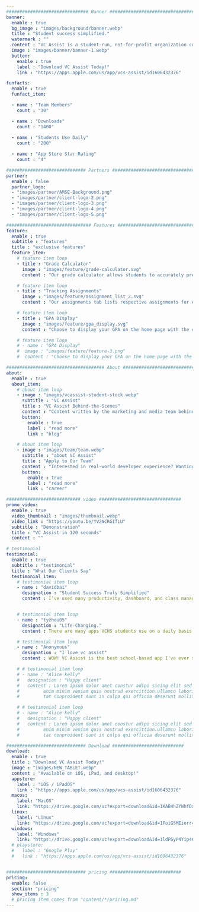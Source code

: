 ```yaml
---
############################### Banner #################################
banner:
  enable : true
  bg_image : "images/background/banner.webp"
  title : "Student success simplified."
  watermark : ""
  content : "VC Assist is a student-run, not-for-profit organization committed to ensuring academic success for all Valley Christian School (VCS) students. Our mobile app provides a diverse set of features that will help students stay on top of their academics."
  image : "images/banner/banner-1.webp"
  button:
    enable : true
    label : "Download VC Assist Today!"
    link : "https://apps.apple.com/us/app/vcs-assist/id1606432376"

funfacts:
  enable : true
  funfact_item:

  - name : "Team Members"
    count : "30"

  - name : "Downloads"
    count : "1400"
    
  - name : "Students Use Daily"
    count : "200"

  - name : "App Store Star Rating"
    count : "4"

############################## Partners #################################
partner:
  enable : false
  partner_logo:
  - "images/partner/AMSE-Background.png"
  - "images/partner/client-logo-2.png"
  - "images/partner/client-logo-3.png"
  - "images/partner/client-logo-4.png"
  - "images/partner/client-logo-5.png"

################################ Features ###############################
feature:
  enable : true
  subtitle : "features"
  title : "exclusive features"
  feature_item:
    # feature item loop
    - title : "Grade Calculator"
      image : "images/feature/grade-calculator.svg"
      content : "Our grade calculator allows students to accurately predict future scores pertaining to assignments or tests that have not been inputted into the gradebook yet."

    # feature item loop
    - title : "Tracking Assignments"
      image : "images/feature/assignment_list_2.svg"
      content : "Our assignments tab lists respective assignments for each individual class in chronological order. We also have a feature allowing for you to add the assignments to calendar."

    # feature item loop
    - title : "GPA Display"
      image : "images/feature/gpa_display.svg"
      content : "Choose to display your GPA on the home page with the click of a button. Switch between weighted and unweighted GPA options."

    # feature item loop
    # - name : "GPA Display"
    #  image : "images/feature/feature-3.png"
    #  content : "Choose to display your GPA on the home page with the click of a button. Switch between weighted and unweighted GPA options."

##################################### About #############################
about:
  enable : true
  about_item:
    # about item loop
    - image : "images/vcassist-student-stock.webp"
      subtitle : "VC Assist"
      title : "VC Assist Behind-the-Scenes"
      content : "Content written by the marketing and media team behind VC Assist. Check out our blogs to learn more about our individual team members, the workings of VC Assist, and development updates."
      button:
        enable : true
        label : "read more"
        link : "blog"

    # about item loop
    - image : "images/team/team.webp"
      subtitle : "about VC Assist"
      title : "Apply to Our Team"
      content : "Interested in real-world developer experience? Wanting to delve into the world of business? Check out our team positions now!"
      button:
        enable : true
        label : "read more"
        link : "career"

############################ video ###############################
promo_video:
  enable : true
  video_thumbnail : "images/thumbnail.webp"
  video_link : "https://youtu.be/YV2NCRGIfLU"
  subtitle : "Demonstration"
  title : "VC Assist in 120 seconds"
  content : ""

# testimonial
testimonial:
  enable : true
  subtitle : "testimonial"
  title : "What Our Clients Say"
  testimonial_item:
    # testimonial item loop
    - name : "davidbai"
      designation : "Student Success Truly Simplified"
      content : I’ve used many productivity, dashboard, and class management apps before, but VCS Assist is one of the best I’ve used in a long time. It integrates flawlessly with many of our schools information systems like PowerSchool and Moodle, and offers bulletin announcements for admin use too. Its modularity is something to be impressed by too—it included widgets like a Grade Calculator(which I use all too often), digital classroom access, and quick access buttons for their incredibly responsive help desk. To top it all off, it’s UI and UX aren’t as gross as other school apps. In summary, VCS Assist is one of the best productivity/school/shortcut apps I’ve used. If your school doesn’t use it, you should definitely recommend it to them! In my experience on beta testing, the devs are incredibly professional and driven to spread the app. They’ll be more than happy to implement it with your school. All in all, 5 out of 5 stars!


    # testimonial item loop
    - name : "tyzhou05"
      designation : "Life-Changing."
      content : There are many apps VCHS students use on a daily basis. Notability, Google Drive, and GamePigeon, to name a few. But this app is like none other, and will revolutionize student success at VCHS for years to come. With VCS Assist, I can track how much my AP Statistics grade drops after each test, to the nearest hundredths place. This level of accuracy in grade reporting has never been heard of before. PowerSchool’s suboptimal rounding system will grow to fear their newest, more accurate, more statistically significant competition on the scene. The design and layout of the application is creative and wonderful. I’ve never ran into any issues while using VCS Assist. Whenever I have any questions about my data security and privacy, the app developers are always available to answer. They take user feedback very seriously, and work day and night to continuously update and support the app. VCS Assist is my favorite app, which I’ll use for the rest of my high school career. I can’t wait to wake up tomorrow and start off my day by checking my GPA.

    # testimonial item loop
    - name : "Anonymous"
      designation : "I love vc assist"
      content : WOW! VC Assist is the best school-based app I've ever seen! Besides for calculating the super high scores I'll need on upcoming tests, I also get to check all my homework for each individual class. The UI/UX design is the best I've ever seen, with comfortable interactions, user-friendly interactions, and best of all, a light mode option. The VC Assist team is an amazing group of dedicated, hardworking students - whenever I have a problem, they resolve it almost immediately, even at 2 am! It's also worth noting that the team has an ridiculously funny sense of humor - on April Fool's Day, they cut everyone's GPA in half! VC Assist is the best app I've ever downloaded and I can't wait for future developments!

    # # testimonial item loop
    # - name : "Alice kelly"
    #   designation : "Happy client"
    #   content : Lorem ipsum dolor amet constur adipi sicing elit sed eiusmtempor incid dolore magna aliqu.
    #         enim minim veniam quis nostrud exercittion.ullamco laboris nisi ut aliquip excepteur sint occaecat cuida
    #         tat nonproident sunt in culpa qui officia deserunt mollit anim id est laborum. sed ut perspiciatis.

    # # testimonial item loop
    # - name : "Alice kelly"
    #   designation : "Happy client"
    #   content : Lorem ipsum dolor amet constur adipi sicing elit sed eiusmtempor incid dolore magna aliqu.
    #         enim minim veniam quis nostrud exercittion.ullamco laboris nisi ut aliquip excepteur sint occaecat cuida
    #         tat nonproident sunt in culpa qui officia deserunt mollit anim id est laborum. sed ut perspiciatis.

############################## Download ###########################
download:
  enable : true
  title : "Download VC Assist Today!"
  image : "images/NEW_TABLET.webp"
  content : "Available on iOS, iPad, and desktop!"
  appstore:
    label : "iOS / iPadOS"
    link : "https://apps.apple.com/us/app/vcs-assist/id1606432376"
  macos:
    label: "MacOS"
    link: "https://drive.google.com/uc?export=download&id=1KAB4hZYWhfDaGq6LpcMu_kWNwqNiV8IC"
  linux:
    label: "Linux"
    link: "https://drive.google.com/uc?export=download&id=1FoiGSMEiorr4yOt0ELbxKUfP9aaXDzHF"
  windows:
    label: "Windows"
    link: "https://drive.google.com/uc?export=download&id=1ldPGyP4Yip46-FguC9eYwyQMolPFaLdD"
  # playstore:
  #   label : "Google Play"
  #   link : "https://apps.apple.com/us/app/vcs-assist/id1606432376"


############################## pricing ###########################
pricing:
  enable: false
  section: "pricing"
  show_items : 3
  # pricing item comes from "content/*/pricing.md"
---
```

